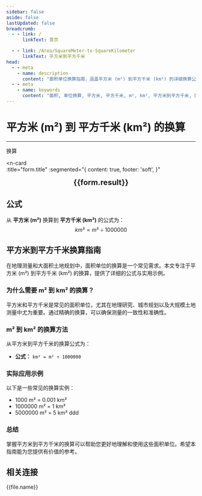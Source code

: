 ```yaml
---
sidebar: false
aside: false
lastUpdated: false
breadcrumb:
  - - link: /
      linkText: 首页

  - - link: /Area/SquareMeter-to-SquareKilometer
      linkText: 平方米到平方千米
head:
  - - meta
    - name: description
      content: "面积单位换算指南，涵盖平方米 (m²) 到平方千米 (km²) 的详细换算公式与说明。"
  - - meta
    - name: keywords
      content: "面积, 单位换算, 平方米, 平方千米, m², km², 平方米到平方千米, 面积换算指南, 平方米换算平方千米, 平方米到平方千米, 平方千米换算, 面积单位换算, 平方米转平方千米, 平方千米计算, 大面积测量, 地理面积计算, 平方米符号, 平方千米符号, 面积单位对照, 平方米换算表, 平方千米换算公式, 面积转换工具, 平方米计算, 平方千米计算器, 面积换算公式, 地理测量单位, 城市规划面积, 土地规划面积, 平方米到平方千米公式, 平方千米面积计算, 面积单位转换, 大规模土地测量, 地理研究单位, 平方米平方千米对照表, 面积计算工具, 国际地理单位"
---
```

# 平方米 (m²) 到 平方千米 (km²) 的换算
---
<script setup>
import { onMounted, reactive, inject, ref } from 'vue'
import { NButton, NForm, NFormItem, NInput, NInputNumber, NSelect, NCard, useMessage,NGrid ,NGi } from 'naive-ui'
import { defineClientComponent } from 'vitepress'
import { Area } from '../../files';
const seoKey = [
  '平方米换算平方千米',
  '平方米到平方千米',
  '平方千米换算',
  '面积单位换算',
  '平方米转平方千米',
  '平方千米计算',
  '大面积测量',
  '地理面积计算',
  '平方米符号',
  '平方千米符号',
  '面积单位对照',
  '平方米换算表',
  '平方千米换算公式',
  '面积转换工具',
  '平方米计算',
  '平方千米计算器',
  '面积换算公式',
  '地理测量单位',
  '城市规划面积',
  '土地规划面积',
  '平方米到平方千米公式',
  '平方千米面积计算',
  '面积单位转换',
  '地理研究单位',
  '大规模土地测量',
  '平方米平方千米对照表',
  '面积计算工具',
  '地理面积单位'
]
const convert = inject('convert')

const form = reactive({
  number: null,
  result: '',
  title: '平方米 (m²) 到平方千米 (km²) 的换算',
})

const convertHandler = () => {
  if (form.number !== null && !isNaN(form.number)) {
    const convertedValue = parseFloat(form.number) / 1000000
    form.result = `${form.number}m² = ${convertedValue.toFixed(6)}km²`
  } else {
    form.result = '请输入有效的数值。'
  }
}
</script>

<n-form size="large" :model="form">
  <n-form-item label="平方米 (m²)">
    <n-input-number v-model:value="form.number" placeholder="输入平方米" style="width: 100%" />
  </n-form-item>
  <n-form-item>
    <n-button type="info" @click="convertHandler" block>换算</n-button>
  </n-form-item>
</n-form>

<n-card  
  :title="form.title"
  :segmented="{
    content: true,
    footer: 'soft',
  }"
>
  <div  style="text-align:center;font-size:20px;">
    <strong>{{form.result}}</strong>
  </div>
    <template #footer>
    <div>
      <span v-for="item of seoKey">{{item}}，</span>
    </div>
  </template>
</n-card>

## 公式

从 **平方米 (m²)** 换算到 **平方千米 (km²)** 的公式为：
$$ km² = m² \div 1000000 $$

## 平方米到平方千米换算指南

在地理测量和大面积土地规划中，面积单位的换算是一个常见需求。本文专注于平方米 (m²) 到平方千米 (km²) 的换算，提供了详细的公式与实用示例。

### 为什么需要 m² 到 km² 的换算？

平方米和平方千米是常见的面积单位，尤其在地理研究、城市规划以及大规模土地测量中尤为重要。通过精确的换算，可以确保测量的一致性和准确性。

### m² 到 km² 的换算方法

从平方米到平方千米的换算公式为：

- **公式：** `km² = m² ÷ 1000000`

### 实际应用示例

以下是一些常见的换算实例：

- 1000 m² = 0.001 km²
- 1000000 m² = 1 km²
- 5000000 m² = 5 km²
ddd

### 总结

掌握平方米到平方千米的换算可以帮助您更好地理解和使用这些面积单位。希望本指南能为您提供有价值的参考。

## 相关连接
<n-grid x-gap="12" :cols="2">
  <n-gi v-for="(file, index) in Area" :key="index">
    <n-button
      text
      tag="a"
      :href="file.path"
      type="info"
    >
      {{file.name}}
    </n-button>
  </n-gi>
</n-grid>